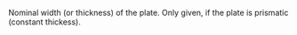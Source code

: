 Nominal width (or thickness) of the plate. Only given, if the plate is prismatic (constant thickess).